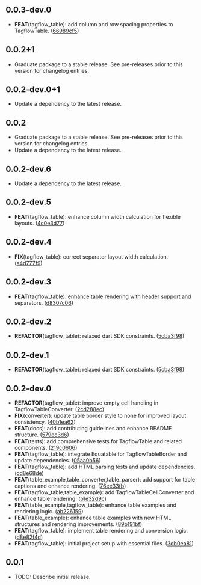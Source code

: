 ## 0.0.3-dev.0

 - **FEAT**(tagflow_table): add column and row spacing properties to TagflowTable. ([66989cf5](https://github.com/devaryakjha/tagflow/commit/66989cf5e67805c2b472dcfccd9bed84158fdf8d))

## 0.0.2+1

 - Graduate package to a stable release. See pre-releases prior to this version for changelog entries.

## 0.0.2-dev.0+1

 - Update a dependency to the latest release.

## 0.0.2

 - Graduate package to a stable release. See pre-releases prior to this version for changelog entries.
 - Update a dependency to the latest release.

## 0.0.2-dev.6

 - Update a dependency to the latest release.

## 0.0.2-dev.5

 - **FEAT**(tagflow_table): enhance column width calculation for flexible layouts. ([4c0e3d77](https://github.com/devaryakjha/tagflow/commit/4c0e3d7757b8db5d0e8a33c0b2df29c0f005baad))

## 0.0.2-dev.4

 - **FIX**(tagflow_table): correct separator layout width calculation. ([a4d777f9](https://github.com/devaryakjha/tagflow/commit/a4d777f9d3b4effcaf553f9bb20dc0c14b7c7c6d))

## 0.0.2-dev.3

 - **FEAT**(tagflow_table): enhance table rendering with header support and separators. ([d8307c06](https://github.com/devaryakjha/tagflow/commit/d8307c06bcb73e07f74a0cc5d0d5305ef1c8f1e9))

## 0.0.2-dev.2

 - **REFACTOR**(tagflow_table): relaxed dart SDK constraints. ([5cba3f98](https://github.com/devaryakjha/tagflow/commit/5cba3f98a0eef120a79ca4da7ae8094abecadba5))

## 0.0.2-dev.1

 - **REFACTOR**(tagflow_table): relaxed dart SDK constraints. ([5cba3f98](https://github.com/devaryakjha/tagflow/commit/5cba3f98a0eef120a79ca4da7ae8094abecadba5))

## 0.0.2-dev.0

 - **REFACTOR**(tagflow_table): improve empty cell handling in TagflowTableConverter. ([2cd288ec](https://github.com/devaryakjha/tagflow/commit/2cd288ecde7af366e0242aa555a60520dc285ebc))
 - **FIX**(converter): update table border style to none for improved layout consistency. ([40b1ea62](https://github.com/devaryakjha/tagflow/commit/40b1ea621b0911bbce6eabb501c0e784fed3eb3c))
 - **FEAT**(docs): add contributing guidelines and enhance README structure. ([579ec3d6](https://github.com/devaryakjha/tagflow/commit/579ec3d695b2af1811dff3ef52d53f9b677001e5))
 - **FEAT**(tests): add comprehensive tests for TagflowTable and related components. ([219c0606](https://github.com/devaryakjha/tagflow/commit/219c0606ff3deb6c0e8c5be15fb1c14ce1cf2d49))
 - **FEAT**(tagflow_table): integrate Equatable for TagflowTableBorder and update dependencies. ([05aa0b56](https://github.com/devaryakjha/tagflow/commit/05aa0b56df24a4360ed1c6b814a8d049432a50f5))
 - **FEAT**(tagflow_table): add HTML parsing tests and update dependencies. ([cd8e68de](https://github.com/devaryakjha/tagflow/commit/cd8e68ded76dedb6173742679cb7185aa485ce59))
 - **FEAT**(table_example,table_converter,table_parser): add support for table captions and enhance rendering. ([76ee33fb](https://github.com/devaryakjha/tagflow/commit/76ee33fbfd4369a19a3908e57d8747770f064388))
 - **FEAT**(tagflow_table,table_example): add TagflowTableCellConverter and enhance table rendering. ([b1e32d9c](https://github.com/devaryakjha/tagflow/commit/b1e32d9cb3733fe8466b7c6f9097e82982436d4b))
 - **FEAT**(table_example,tagflow_table): enhance table examples and rendering logic. ([ab226159](https://github.com/devaryakjha/tagflow/commit/ab226159fc4d07d88b0a8359bb3537a7d3891bb3))
 - **FEAT**(table_example): enhance table examples with new HTML structures and rendering improvements. ([89b191bf](https://github.com/devaryakjha/tagflow/commit/89b191bfdd0a89bf710be451cc6cc4c4def6b82c))
 - **FEAT**(tagflow_table): implement table rendering and conversion logic. ([d8e82f4d](https://github.com/devaryakjha/tagflow/commit/d8e82f4d2f1d01a17b4d43f9e6f6a0704e6e7a67))
 - **FEAT**(tagflow_table): initial project setup with essential files. ([3db0ea81](https://github.com/devaryakjha/tagflow/commit/3db0ea815c2448bfa048d54bd61c235a3c29e802))

## 0.0.1

* TODO: Describe initial release.
